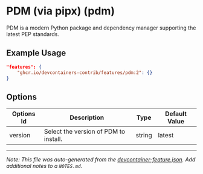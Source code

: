 
# PDM (via pipx) (pdm)

PDM is a modern Python package and dependency manager supporting the latest PEP standards.

## Example Usage

```json
"features": {
    "ghcr.io/devcontainers-contrib/features/pdm:2": {}
}
```

## Options

| Options Id | Description | Type | Default Value |
|-----|-----|-----|-----|
| version | Select the version of PDM to install. | string | latest |



---

_Note: This file was auto-generated from the [devcontainer-feature.json](https://github.com/devcontainers-contrib/features/blob/main/src/pdm/devcontainer-feature.json).  Add additional notes to a `NOTES.md`._
